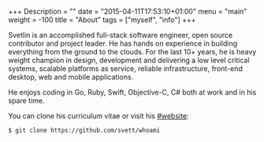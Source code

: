 +++
Description = ""
date = "2015-04-11T17:53:10+01:00"
menu = "main"
weight = -100
title = "About"
tags = ["myself", "info"]
+++

Svetlin is an accomplished full-stack software engineer, open source contributor
and project leader. He has hands on experience in building everything from the
ground to the clouds. For the last 10+ years, he is heavy weight champion in
design, development and delivering a low level critical systems, scalable
platforms as service, reliable infrastructure, front-end desktop, web and
mobile applications.

He enjoys coding in Go, Ruby, Swift, Objective-C, C# both at work and in his spare
time.

You can clone his curriculum vitae or visit his [#website](http://www.ralch.com):

```bash
$ git clone https://github.com/svett/whoami
```

